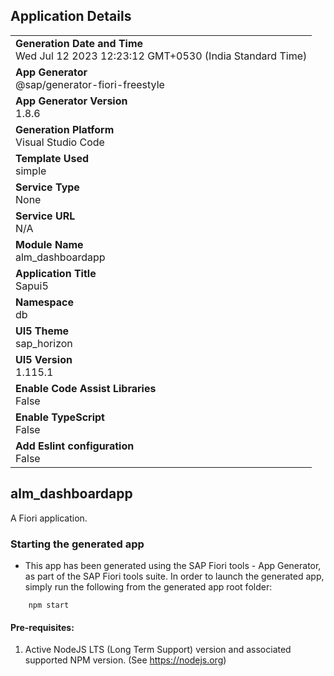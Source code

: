 ## Application Details
|               |
| ------------- |
|**Generation Date and Time**<br>Wed Jul 12 2023 12:23:12 GMT+0530 (India Standard Time)|
|**App Generator**<br>@sap/generator-fiori-freestyle|
|**App Generator Version**<br>1.8.6|
|**Generation Platform**<br>Visual Studio Code|
|**Template Used**<br>simple|
|**Service Type**<br>None|
|**Service URL**<br>N/A
|**Module Name**<br>alm_dashboardapp|
|**Application Title**<br>Sapui5|
|**Namespace**<br>db|
|**UI5 Theme**<br>sap_horizon|
|**UI5 Version**<br>1.115.1|
|**Enable Code Assist Libraries**<br>False|
|**Enable TypeScript**<br>False|
|**Add Eslint configuration**<br>False|

## alm_dashboardapp

A Fiori application.

### Starting the generated app

-   This app has been generated using the SAP Fiori tools - App Generator, as part of the SAP Fiori tools suite.  In order to launch the generated app, simply run the following from the generated app root folder:

```
    npm start
```

#### Pre-requisites:

1. Active NodeJS LTS (Long Term Support) version and associated supported NPM version.  (See https://nodejs.org)


